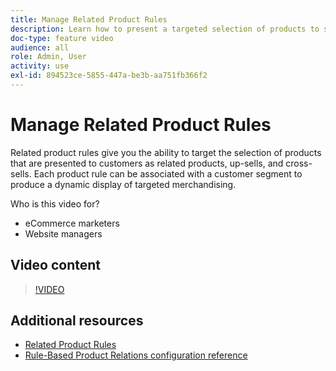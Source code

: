 ```yaml
---
title: Manage Related Product Rules
description: Learn how to present a targeted selection of products to store customers as related products, up-sells, and cross-sells.
doc-type: feature video
audience: all
role: Admin, User
activity: use
exl-id: 894523ce-5855-447a-be3b-aa751fb366f2
---
```

# Manage Related Product Rules

Related product rules give you the ability to target the selection of products that are presented to customers as related products, up-sells, and cross-sells. Each product rule can be associated with a customer segment to produce a dynamic display of targeted merchandising.

Who is this video for?

- eCommerce marketers
- Website managers

## Video content

>[!VIDEO](https://video.tv.adobe.com/v/343837?quality=12&learn=on)

## Additional resources

- [Related  Product Rules](https://docs.magento.com/user-guide/marketing/product-related-rules.html)
- [Rule-Based Product Relations configuration reference](https://docs.magento.com/user-guide/configuration/catalog/catalog.html#rule-based-product-relations)
